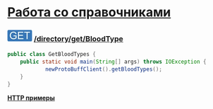 [Работа со справочниками](../../../index.md)
=========================================

### ![GET](../../../../../img/get.png) [/directory/get/BloodType](../index.md)

```java
public class GetBloodTypes {
    public static void main(String[] args) throws IOException {
            newProtoBuffClient().getBloodTypes();
    }
}
```

**[HTTP примеры](get.md)**